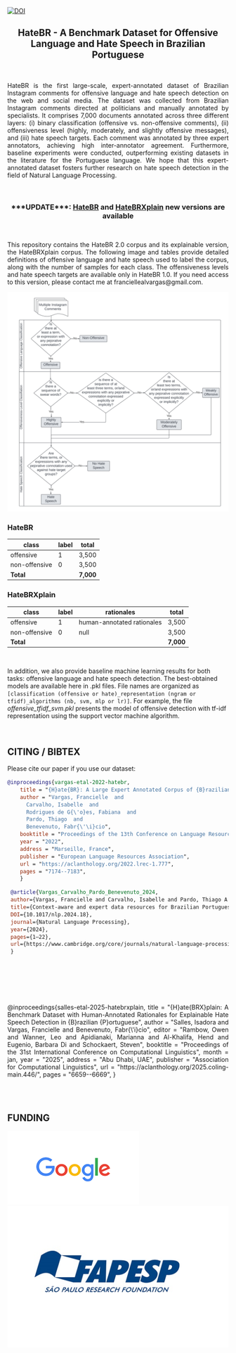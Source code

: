 [![DOI](https://zenodo.org/badge/DOI/10.5281/zenodo.7681302.svg)](https://doi.org/10.5281/zenodo.10794024)

<h2 align="center"> HateBR - A Benchmark Dataset for Offensive Language and Hate Speech in Brazilian Portuguese </h2>  

</br>
<p align="justify"> HateBR is the first large-scale, expert-annotated dataset of Brazilian Instagram comments for offensive language and hate speech detection on the web and social media. The dataset was collected from Brazilian Instagram comments directed at politicians and manually annotated by specialists. It comprises 7,000 documents annotated across three different layers: (i) binary classification (offensive vs. non-offensive comments), (ii) offensiveness level (highly, moderately, and slightly offensive messages), and (iii) hate speech targets. Each comment was annotated by three expert annotators, achieving high inter-annotator agreement. Furthermore, baseline experiments were conducted, outperforming existing datasets in the literature for the Portuguese language. We hope that this expert-annotated dataset fosters further research on hate speech detection in the field of Natural Language Processing. </p>

</br>
<h3 align="center">***UPDATE***: <u>HateBR</u> and <u>HateBRXplain</u> new versions are available</h3> 
</br>
  
<p align="justify"> This repository contains the HateBR 2.0 corpus and its explainable version, the HateBRXplain corpus. The following image and tables provide detailed definitions of offensive language and hate speech used to label the corpus, along with the number of samples for each class. The offensiveness levels and hate speech targets are available only in HateBR 1.0. If you need access to this version, please contact me at franciellealvargas@gmail.com.

 ![SSC-logo-200x71](https://github.com/franciellevargas/franciellevargas.github.io/blob/d9f0a61b591820083c14691ffac85db460dee4d5/img/hatebr_annotation.png)


### HateBR 
<div align="center">

| class         | label | total  |
|--------------|-------|--------|
| offensive    | 1     | 3,500  |
| non-offensive | 0    | 3,500  |
| **Total**    |       | **7,000** |

</div>

### HateBRXplain 

<div align="center">

| class         | label | rationales                     | total  |
|--------------|-------|--------------------------------|--------|
| offensive    | 1     | human-annotated rationales    | 3,500  |
| non-offensive | 0    | null                          | 3,500  |
| **Total**    |       |                                | **7,000** |

</div>


</br>

In addition, we also provide baseline machine learning results for both tasks: offensive language and hate speech detection. The best-obtained models are available here in .pkl files. File names are organized as `[classification (offensive or hate)_representation (ngram or tfidf)_algorithms (nb, svm, mlp or lr)]`. For example, the file *offensive_tfidf_svm.pkl* presents the model of offensive detection with tf-idf representation using the support vector machine algorithm.

</br>


<h2 align="left"> CITING / BIBTEX </h2>

Please cite our paper if you use our dataset:
```bibtex
@inproceedings{vargas-etal-2022-hatebr,
    title = "{H}ate{BR}: A Large Expert Annotated Corpus of {B}razilian {I}nstagram Comments for Offensive Language and Hate Speech Detection",
    author = "Vargas, Francielle  and
      Carvalho, Isabelle  and
      Rodrigues de G{\'o}es, Fabiana  and
      Pardo, Thiago  and
      Benevenuto, Fabr{\'\i}cio",
    booktitle = "Proceedings of the 13th Conference on Language Resources and Evaluation (LREC 2022)",
    year = "2022",
    address = "Marseille, France",
    publisher = "European Language Resources Association",
    url = "https://aclanthology.org/2022.lrec-1.777",
    pages = "7174--7183",
    }
```

```bibtex
 @article{Vargas_Carvalho_Pardo_Benevenuto_2024, 
 author={Vargas, Francielle and Carvalho, Isabelle and Pardo, Thiago A. S. and Benevenuto, Fabrício},
 title={Context-aware and expert data resources for Brazilian Portuguese hate speech detection}, 
 DOI={10.1017/nlp.2024.18}, 
 journal={Natural Language Processing},  
 year={2024}, 
 pages={1–22},
 url={https://www.cambridge.org/core/journals/natural-language-processing/article/contextaware-and-expert-data-resources-for-brazilian-portuguese-hate-speech-detection/7D9019ED5471CD16E320EBED06A6E923#},
 }
```

<br></br>

 
 <div></div>

<br></br>

<p align="justify">
@inproceedings{salles-etal-2025-hatebrxplain,
    title = "{H}ate{BRX}plain: A Benchmark Dataset with Human-Annotated Rationales for Explainable Hate Speech Detection in {B}razilian {P}ortuguese",
    author = "Salles, Isadora  and
      Vargas, Francielle  and
      Benevenuto, Fabr{\'i}cio",
    editor = "Rambow, Owen  and
      Wanner, Leo  and
      Apidianaki, Marianna  and
      Al-Khalifa, Hend  and
      Eugenio, Barbara Di  and
      Schockaert, Steven",
    booktitle = "Proceedings of the 31st International Conference on Computational Linguistics",
    month = jan,
    year = "2025",
    address = "Abu Dhabi, UAE",
    publisher = "Association for Computational Linguistics",
    url = "https://aclanthology.org/2025.coling-main.446/",
    pages = "6659--6669",
}
</p>

<br></br>

<h2 align="left"> FUNDING </h2>

![SSC-logo-300x171](https://github.com/franciellevargas/franciellevargas.github.io/blob/fc03a6672ab2937e413e4508a5061abed4a66098/img/google-logo-menor.png)
![SSC-logo-300x171](https://github.com/franciellevargas/franciellevargas.github.io/blob/fc03a6672ab2937e413e4508a5061abed4a66098/img/fapesp.jpg)

</br>

